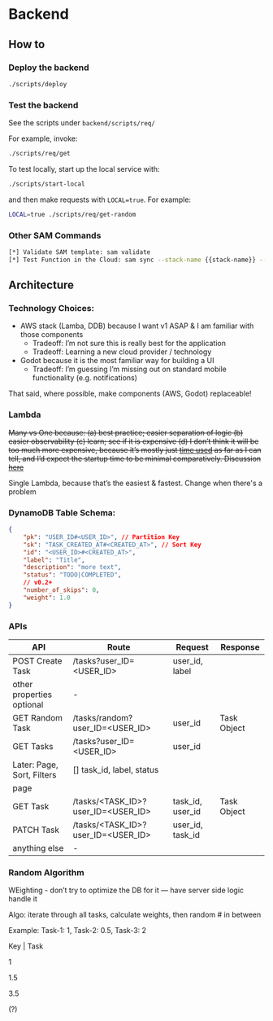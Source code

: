 # Backend

## How to
### Deploy the backend
```bash
./scripts/deploy
```

### Test the backend
See the scripts under `backend/scripts/req/`

For example, invoke:
```bash
./scripts/req/get
```

To test locally, start up the local service with:
```bash
./scripts/start-local
```
and then make requests with `LOCAL=true`. For example:
```bash
LOCAL=true ./scripts/req/get-random
```

### Other SAM Commands
```bash
[*] Validate SAM template: sam validate
[*] Test Function in the Cloud: sam sync --stack-name {{stack-name}} --watch
```


## Architecture

### Technology Choices:

- AWS stack (Lamba, DDB) because I want v1 ASAP & I am familiar with those components
    - Tradeoff: I’m not sure this is really best for the application
    - Tradeoff: Learning a new cloud provider / technology
- Godot because it is the most familiar way for building a UI
    - Tradeoff: I’m guessing I’m missing out on standard mobile functionality (e.g. notifications)

That said, where possible, make components (AWS, Godot) replaceable!

### Lambda

~~Many vs One because: (a) best practice; easier separation of logic (b) easier observability (c) learn; see if it is expensive (d) I don’t think it will be too much more expensive, because it’s mostly just [time used](https://aws.amazon.com/lambda/pricing/) as far as I can tell, and I’d expect the startup time to be minimal comparatively. Discussion [here](https://www.reddit.com/r/aws/comments/uctb3g/separate_lambdas_or_one_lambda/?share_id=7m-9LEMMq4l_pJ3_T88AV&utm_content=1&utm_medium=android_app&utm_name=androidcss&utm_source=share&utm_term=1)~~

Single Lambda, because that’s the easiest & fastest. Change when there's a problem

### DynamoDB Table Schema:

```json
{
	"pk": "USER_ID#<USER_ID>", // Partition Key
	"sk": "TASK_CREATED_AT#<CREATED_AT>", // Sort Key
	"id": "<USER_ID>#<CREATED_AT>",
	"label": "Title",
	"description": "more text",
	"status": "TODO|COMPLETED", 
	// v0.2+
	"number_of_skips": 0,
	"weight": 1.0
}
```

### APIs

| API | Route | Request | Response |
| --- | --- | --- | --- |
| POST Create Task | /tasks?user_ID=<USER_ID> | user_id, label
other properties optional | - |
| GET Random Task | /tasks/random?user_ID=<USER_ID> | user_id | Task Object |
| GET Tasks | /tasks?user_ID=<USER_ID> | user_id
Later: Page, Sort, Filters | [] task_id, label, status
page |
| GET Task | /tasks/<TASK_ID>?user_ID=<USER_ID> | task_id, user_id | Task Object |
| PATCH Task | /tasks/<TASK_ID>?user_ID=<USER_ID> | user_id, task_id
anything else | - |

### Random Algorithm

WEighting - don’t try to optimize the DB for it — have server side logic handle it

Algo: iterate through all tasks, calculate weights, then random # in between

Example: Task-1: 1, Task-2: 0.5, Task-3: 2

Key | Task

1

1.5

3.5

(?)